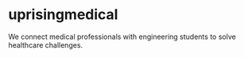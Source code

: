 # uprisingmedical

We connect medical professionals with engineering students to solve healthcare challenges.
